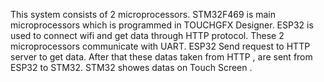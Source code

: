 This system consists of 2 microprocessors. STM32F469 is main microprocessors which is programmed in TOUCHGFX Designer. ESP32 is used to connect wifi and get data through HTTP protocol.
These 2 microprocessors communicate with UART. ESP32 Send request to HTTP server to get data. After that these datas taken from HTTP , are sent from ESP32 to STM32.
STM32 showes datas on Touch Screen .

